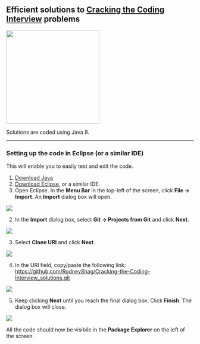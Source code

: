 ## Efficient solutions to [Cracking the Coding Interview](https://www.google.com/search?q=cracking+the+coding+interview&rlz=1C1CHBF_enUS799US799&source=lnms&tbm=isch&sa=X&ved=0ahUKEwi77_-fvKTiAhVlCTQIHS-HDVEQ_AUIESgE&biw=2058&bih=1232#imgrc=SaWap06r2CBEiM:) problems

<img height=250 src="https://images-na.ssl-images-amazon.com/images/I/51F6Lwyq5JL._SX348_BO1,204,203,200_.jpg">

Solutions are coded using Java 8.

---

### Setting up the code in Eclipse (or a similar IDE)

This will enable you to easily test and edit the code.

1. [Download Java](https://www.oracle.com/technetwork/java/javase/downloads/index.html)
1. [Download Eclipse](http://www.eclipse.org/downloads/eclipse-packages/), or a similar IDE.
1. Open Eclipse. In the **Menu Bar** in the top-left of the screen, click **File -> Import**. An **Import** dialog box will open.

![][instructions_1]

2. In the **Import** dialog box, select **Git -> Projects from Git** and click **Next**.

![][instructions_2]

3. Select **Clone URI** and click **Next**.

![][instructions_3]

4. In the URI field, copy/paste the following link: https://github.com/RodneyShag/Cracking-the-Coding-Interview_solutions.git

![][instructions_4]

5. Keep clicking **Next** until you reach the final dialog box. Click **Finish**. The dialog box will close.

![][instructions_5]

All the code should now be visibile in the **Package Explorer** on the left of the screen.

[instructions_1]: https://github.com/RodneyShag/Cracking-the-Coding-Interview_solutions/blob/master/screenshots/instructions_1.png
[instructions_2]: https://github.com/RodneyShag/Cracking-the-Coding-Interview_solutions/blob/master/screenshots/instructions_2.png
[instructions_3]: https://github.com/RodneyShag/Cracking-the-Coding-Interview_solutions/blob/master/screenshots/instructions_3.png
[instructions_4]: https://github.com/RodneyShag/Cracking-the-Coding-Interview_solutions/blob/master/screenshots/instructions_4.png
[instructions_5]: https://github.com/RodneyShag/Cracking-the-Coding-Interview_solutions/blob/master/screenshots/instructions_5.png
